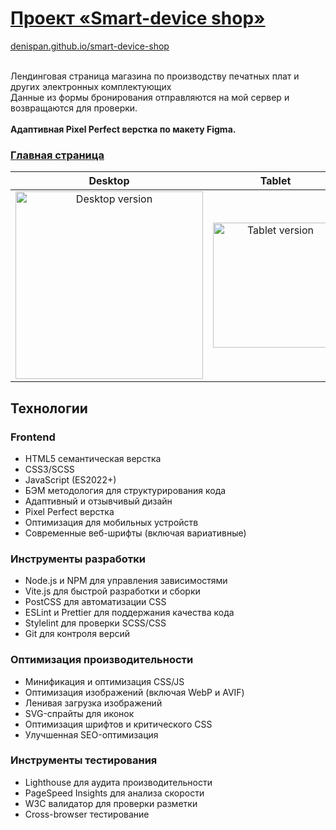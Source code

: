 # [Проект «Smart-device shop»](https://denispan.github.io/smart-device-shop/index.html)

[denispan.github.io/smart-device-shop](https://denispan.github.io/smart-device-shop/index.html) </br></br>

Лендинговая страница магазина по производству печатных плат и других электронных комплектующих</br>
Данные из формы бронирования отправляются на мой сервер и возвращаются для проверки.</br></br>
<strong>Адаптивная Pixel Perfect верстка по макету Figma.</strong>

### [Главная страница](https://denispan.github.io/smart-device-shop/index.html)
| Desktop | Tablet | Mobile |
|:---------------:|:--------------:|:----------------:|
| <img width="300" alt="Desktop version" src="https://github.com/user-attachments/assets/568c89d4-2638-4138-8ead-494826b15e25" /> | <img width="200" alt="Tablet version" src="https://github.com/user-attachments/assets/e41710b3-5ec0-47c7-a148-7f569a57e9aa" /> | <img width="150" alt="Mobile version" src="https://github.com/user-attachments/assets/d2328826-2f2d-43e8-9a61-7ec4523b9384" /> |


## Технологии

### Frontend
- HTML5 семантическая верстка
- CSS3/SCSS
- JavaScript (ES2022+)
- БЭМ методология для структурирования кода
- Адаптивный и отзывчивый дизайн
- Pixel Perfect верстка
- Оптимизация для мобильных устройств
- Современные веб-шрифты (включая вариативные)

### Инструменты разработки
- Node.js и NPM для управления зависимостями
- Vite.js для быстрой разработки и сборки
- PostCSS для автоматизации CSS
- ESLint и Prettier для поддержания качества кода
- Stylelint для проверки SCSS/CSS
- Git для контроля версий

### Оптимизация производительности
- Минификация и оптимизация CSS/JS
- Оптимизация изображений (включая WebP и AVIF)
- Ленивая загрузка изображений
- SVG-спрайты для иконок
- Оптимизация шрифтов и критического CSS
- Улучшенная SEO-оптимизация

### Инструменты тестирования
- Lighthouse для аудита производительности
- PageSpeed Insights для анализа скорости
- W3C валидатор для проверки разметки
- Cross-browser тестирование

